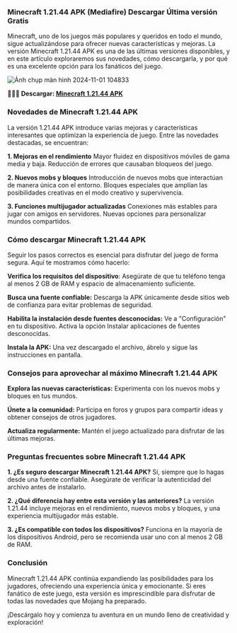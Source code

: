 ### Minecraft 1.21.44 APK (Mediafire) Descargar Última versión Gratis 
Minecraft, uno de los juegos más populares y queridos en todo el mundo, sigue actualizándose para ofrecer nuevas características y mejoras. La versión Minecraft 1.21.44 APK es una de las últimas versiones disponibles, y en este artículo exploraremos sus novedades, cómo descargarla, y por qué es una excelente opción para los fanáticos del juego.

![Ảnh chụp màn hình 2024-11-01 104833](https://github.com/user-attachments/assets/8b19bc94-e7ae-49a1-9755-ede0bdc64354)

**🌈🙋‍♀️ Descargar: [Minecraft 1.21.44 APK](https://minecraft-apk.modilimitado.io)**

### Novedades de Minecraft 1.21.44 APK
La versión 1.21.44 APK introduce varias mejoras y características interesantes que optimizan la experiencia de juego. Entre las novedades destacadas, se encuentran:

**1. Mejoras en el rendimiento**
Mayor fluidez en dispositivos móviles de gama media y baja.
Reducción de errores que causaban bloqueos del juego.

**2. Nuevos mobs y bloques**
Introducción de nuevos mobs que interactúan de manera única con el entorno.
Bloques especiales que amplían las posibilidades creativas en el modo creativo y supervivencia.

**3. Funciones multijugador actualizadas**
Conexiones más estables para jugar con amigos en servidores.
Nuevas opciones para personalizar mundos compartidos.

### Cómo descargar Minecraft 1.21.44 APK
Seguir los pasos correctos es esencial para disfrutar del juego de forma segura. Aquí te mostramos cómo hacerlo:

**Verifica los requisitos del dispositivo**: Asegúrate de que tu teléfono tenga al menos 2 GB de RAM y espacio de almacenamiento suficiente.

**Busca una fuente confiable:** Descarga la APK únicamente desde sitios web de confianza para evitar problemas de seguridad.

**Habilita la instalación desde fuentes desconocidas:**
Ve a "Configuración" en tu dispositivo.
Activa la opción Instalar aplicaciones de fuentes desconocidas.

**Instala la APK:** Una vez descargado el archivo, ábrelo y sigue las instrucciones en pantalla.

### Consejos para aprovechar al máximo Minecraft 1.21.44 APK
**Explora las nuevas características:** Experimenta con los nuevos mobs y bloques en tus mundos.

**Únete a la comunidad:** Participa en foros y grupos para compartir ideas y obtener consejos de otros jugadores.

**Actualiza regularmente:** Mantén el juego actualizado para disfrutar de las últimas mejoras.

### Preguntas frecuentes sobre Minecraft 1.21.44 APK

**1. ¿Es seguro descargar Minecraft 1.21.44 APK?**
Sí, siempre que lo hagas desde una fuente confiable. Asegúrate de verificar la autenticidad del archivo antes de instalarlo.

**2. ¿Qué diferencia hay entre esta versión y las anteriores?**
La versión 1.21.44 incluye mejoras en el rendimiento, nuevos mobs y bloques, y una experiencia multijugador más estable.

**3. ¿Es compatible con todos los dispositivos?**
Funciona en la mayoría de los dispositivos Android, pero se recomienda usar uno con al menos 2 GB de RAM.

### Conclusión
Minecraft 1.21.44 APK continúa expandiendo las posibilidades para los jugadores, ofreciendo una experiencia única y emocionante. Si eres fanático de este juego, esta versión es imprescindible para disfrutar de todas las novedades que Mojang ha preparado.

¡Descárgalo hoy y comienza tu aventura en un mundo lleno de creatividad y exploración!
